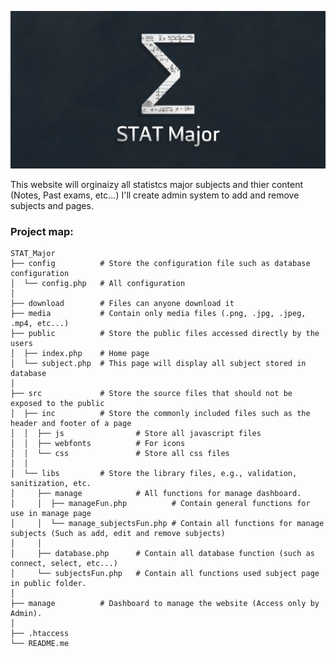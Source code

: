 ![Alt text](media/Banner.png "STAT Major")

This website will orginaizy all statistcs major subjects and thier content (Notes, Past exams, etc...)
I'll create admin system to add and remove subjects and pages.

### Project map:
    
    STAT_Major
    ├── config          # Store the configuration file such as database configuration
    │  └── config.php   # All configuration
    │
    ├── download        # Files can anyone download it 
    ├── media           # Contain only media files (.png, .jpg, .jpeg, .mp4, etc...)
    ├── public          # Store the public files accessed directly by the users
    │  ├── index.php    # Home page
    │  └── subject.php  # This page will display all subject stored in database 
    │
    ├── src             # Store the source files that should not be exposed to the public
    │  ├── inc          # Store the commonly included files such as the header and footer of a page
    │  │  ├── js                # Store all javascript files
    │  │  ├── webfonts          # For icons
    │  │  └── css               # Store all css files
    │  │
    │  └── libs         # Store the library files, e.g., validation, sanitization, etc.
    │     ├── manage            # All functions for manage dashboard.
    │     │  ├── manageFun.php          # Contain general functions for use in manage page
    │     │  └── manage_subjectsFun.php # Contain all functions for manage subjects (Such as add, edit and remove subjects)
    │     │
    │     ├── database.php      # Contain all database function (such as connect, select, etc...)
    │     └── subjectsFun.php   # Contain all functions used subject page in public folder.
    │
    ├── manage          # Dashboard to manage the website (Access only by Admin).
    │
    ├── .htaccess
    └── README.me
